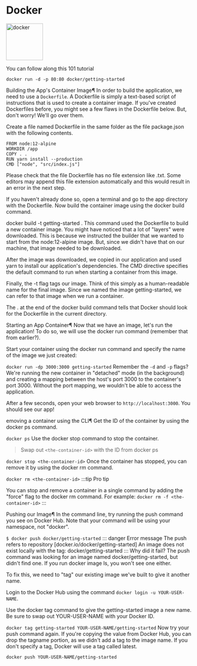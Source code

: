 # Docker

 <img src="https://devicons.github.io/devicon/devicon.git/icons/docker/docker-original-wordmark.svg" alt="docker" width="100" height="100"/>



You can follow along this 101 tutorial[](http://localhost/tutorial/)

`docker run -d -p 80:80 docker/getting-started`


Building the App's Container Image¶
In order to build the application, we need to use a `Dockerfile`. A Dockerfile is simply a text-based script of instructions that is used to create a container image. If you've created Dockerfiles before, you might see a few flaws in the Dockerfile below. But, don't worry! We'll go over them.

Create a file named Dockerfile in the same folder as the file package.json with the following contents.

```docker
FROM node:12-alpine
WORKDIR /app
COPY . .
RUN yarn install --production
CMD ["node", "src/index.js"]
```
Please check that the file Dockerfile has no file extension like .txt. Some editors may append this file extension automatically and this would result in an error in the next step.

If you haven't already done so, open a terminal and go to the app directory with the Dockerfile. Now build the container image using the docker build command.


docker build -t getting-started .
This command used the Dockerfile to build a new container image. You might have noticed that a lot of "layers" were downloaded. This is because we instructed the builder that we wanted to start from the node:12-alpine image. But, since we didn't have that on our machine, that image needed to be downloaded.

After the image was downloaded, we copied in our application and used yarn to install our application's dependencies. The CMD directive specifies the default command to run when starting a container from this image.

Finally, the -t flag tags our image. Think of this simply as a human-readable name for the final image. Since we named the image getting-started, we can refer to that image when we run a container.

The . at the end of the docker build command tells that Docker should look for the Dockerfile in the current directory.

Starting an App Container¶
Now that we have an image, let's run the application! To do so, we will use the docker run command (remember that from earlier?).

Start your container using the docker run command and specify the name of the image we just created:


`docker run -dp 3000:3000 getting-started`
Remember the `-d` and `-p` flags? We're running the new container in "detached" mode (in the background) and creating a mapping between the host's port 3000 to the container's port 3000. Without the port mapping, we wouldn't be able to access the application.

After a few seconds, open your web browser to `http://localhost:3000`. You should see our app!

emoving a container using the CLI¶
Get the ID of the container by using the docker ps command.


`docker ps`
Use the docker stop command to stop the container.


> Swap out `<the-container-id>` with the ID from docker ps


`docker stop <the-container-id>`
Once the container has stopped, you can remove it by using the docker rm command.


`docker rm <the-container-id>`
:::tip Pro tip

You can stop and remove a container in a single command by adding the "force" flag to the docker rm command. For example:
`docker rm -f <the-container-id>`
:::

Pushing our Image¶
In the command line, try running the push command you see on Docker Hub. Note that your command will be using your namespace, not "docker".

`$ docker push docker/getting-started`
::: danger Error message
The push refers to repository [docker.io/docker/getting-started]
An image does not exist locally with the tag: docker/getting-started
:::
Why did it fail? The push command was looking for an image named docker/getting-started, but didn't find one. If you run docker image ls, you won't see one either.

To fix this, we need to "tag" our existing image we've built to give it another name.

Login to the Docker Hub using the command `docker login -u YOUR-USER-NAME`.

Use the docker tag command to give the getting-started image a new name. Be sure to swap out YOUR-USER-NAME with your Docker ID.


`docker tag getting-started YOUR-USER-NAME/getting-started`
Now try your push command again. If you're copying the value from Docker Hub, you can drop the tagname portion, as we didn't add a tag to the image name. If you don't specify a tag, Docker will use a tag called latest.


`docker push YOUR-USER-NAME/getting-started`
